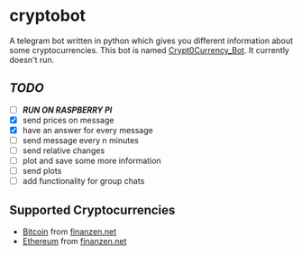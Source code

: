 # cryptobot
A telegram bot written in python which gives you different information about some cryptocurrencies.
This bot is named [Crypt0Currency\_Bot](t.me/Crypt0Currency_Bot).
It currently doesn't run.

## _TODO_
- [ ] ___RUN ON RASPBERRY PI___
- [x] send prices on message
- [x] have an  answer for every message
- [ ] send message every n minutes
- [ ] send relative changes
- [ ] plot and save some more information
- [ ] send plots
- [ ] add functionality for group chats

## Supported Cryptocurrencies
- [Bitcoin](https://bitcoin.org/) from [finanzen.net](http://www.finanzen.net/devisen/bitcoin-euro-kurs)
- [Ethereum](https://www.ethereum.org/) from [finanzen.net](http://www.finanzen.net/devisen/ethereum-euro-kurs)
